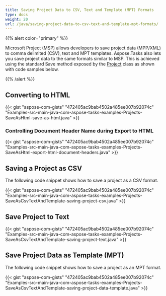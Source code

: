 ```yaml
---
title: Saving Project Data to CSV, Text and Template (MPT) Formats
type: docs
weight: 20
url: /java/saving-project-data-to-csv-text-and-template-mpt-formats/
---
```


{{% alert color="primary" %}} 

Microsoft Project (MSP) allows developers to save project data (MPP/XML) to comma delimited (CSV), text and MPT templates. Aspose.Tasks also lets you save project data to the same formats similar to MSP. This is achieved using the standard Save method exposed by the [Project](https://apireference.aspose.com/tasks/java/com.aspose.tasks/project) class as shown with code samples below.

{{% /alert %}} 
## **Converting to HTML**
{{< gist "aspose-com-gists" "472405ac9bab4502a485ee007b92074c" "Examples-src-main-java-com-aspose-tasks-examples-Projects-SaveAsHtml-save-as-html.java" >}}
### **Controlling Document Header Name during Export to HTML**
{{< gist "aspose-com-gists" "472405ac9bab4502a485ee007b92074c" "Examples-src-main-java-com-aspose-tasks-examples-Projects-SaveAsHtml-export-html-document-headers.java" >}}
## **Saving a Project as CSV**
The following code snippet shows how to save a project as a CSV format.

{{< gist "aspose-com-gists" "472405ac9bab4502a485ee007b92074c" "Examples-src-main-java-com-aspose-tasks-examples-Projects-SaveAsCsvTextAndTemplate-saving-project-csv.java" >}}

## **Save Project to Text**
{{< gist "aspose-com-gists" "472405ac9bab4502a485ee007b92074c" "Examples-src-main-java-com-aspose-tasks-examples-Projects-SaveAsCsvTextAndTemplate-saving-project-text.java" >}}


## **Save Project Data as Template (MPT)**
The following code snippet shows how to save a project as an MPT format.

{{< gist "aspose-com-gists" "472405ac9bab4502a485ee007b92074c" "Examples-src-main-java-com-aspose-tasks-examples-Projects-SaveAsCsvTextAndTemplate-saving-project-data-template.java" >}}
